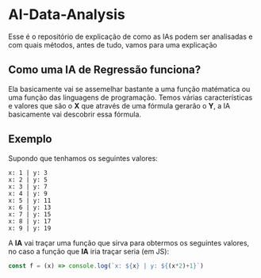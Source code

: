 # AI-Data-Analysis
Esse é o repositório de explicação de como as IAs podem ser analisadas e com quais métodos, antes de tudo, vamos para uma explicação

## Como uma IA de Regressão funciona?
Ela basicamente vai se assemelhar bastante a uma função matématica ou uma função das linguagens de programação.
Temos várias características e valores que são o **X** que através de uma fórmula gerarão o **Y**, a IA basicamente vai descobrir essa fórmula.

## Exemplo

Supondo que tenhamos os seguintes valores:
```
x: 1 | y: 3
x: 2 | y: 5 
x: 3 | y: 7 
x: 4 | y: 9 
x: 5 | y: 11
x: 6 | y: 13
x: 7 | y: 15
x: 8 | y: 17
x: 9 | y: 19
```

A **IA** vai traçar uma função que sirva para obtermos os seguintes valores, no caso a função que **IA** iria traçar seria (em JS):
```js
const f = (x) => console.log(`x: ${x} | y: ${(x*2)+1}`)
```
